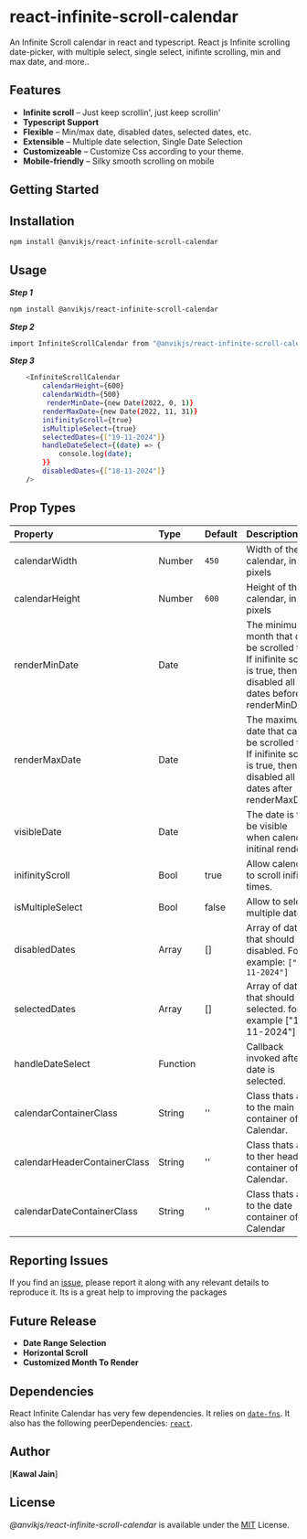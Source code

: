 # react-infinite-scroll-calendar
An Infinite Scroll calendar in react and typescript. React js Infinite scrolling date-picker, with multiple select, single select, inifinte scrolling, min and max date, and more..

## Features

- **Infinite scroll** – Just keep scrollin', just keep scrollin'
- **Typescript Support**
- **Flexible** – Min/max date, disabled dates, selected dates, etc.
- **Extensible** – Multiple date selection, Single Date Selection
- **Customizeable** – Customize Css according to your theme.
- **Mobile-friendly** – Silky smooth scrolling on mobile

## Getting Started

## Installation

```bash
npm install @anvikjs/react-infinite-scroll-calendar
```

## Usage

**_Step 1_**

```sh
npm install @anvikjs/react-infinite-scroll-calendar
```

**_Step 2_**

```sh
import InfiniteScrollCalendar from "@anvikjs/react-infinite-scroll-calendar";

```

**_Step 3_**

```sh
    <InfiniteScrollCalendar
        calendarHeight={600}
        calendarWidth={500}
         renderMinDate={new Date(2022, 0, 1)}
        renderMaxDate={new Date(2022, 11, 31)}
        inifinityScroll={true}
        isMultipleSelect={true}
        selectedDates={["19-11-2024"]}
        handleDateSelect={(date) => {
            console.log(date);
        }}
        disabledDates={["18-11-2024"]}
    />
```

## Prop Types

| Property                     | Type     | Default | Description                                                                                                              |
| :--------------------------- | :------- | :------ | :----------------------------------------------------------------------------------------------------------------------- |
| calendarWidth                | Number   | `450`   | Width of the calendar, in pixels                                                                                         |
| calendarHeight               | Number   | `600`   | Height of the calendar, in pixels                                                                                        |
| renderMinDate                | Date     |         | The minimum month that can be scrolled to, If inifinite scroll is true, then its disabled all dates before renderMinDate |
| renderMaxDate                | Date     |         | The maximum date that can be scrolled to, If inifinite scroll is true, then its disabled all dates after renderMaxDate   |
| visibleDate                  | Date     |         | The date is to be visible when calendar initinal render                                                                  |
| inifinityScroll              | Bool     | true    | Allow calendar to scroll inifinte times.                                                                                 |
| isMultipleSelect             | Bool     | false   | Allow to select multiple dates                                                                                           |
| disabledDates                | Array    | []      | Array of dates that should be disabled. For example: `["18-11-2024"]`                                                    |
| selectedDates                | Array    | []      | Array of dates that should be selected. for example ["19-11-2024"]                                                       |
| handleDateSelect             | Function |         | Callback invoked after date is selected.                                                                                 |
| calendarContainerClass       | String   | ''      | Class thats add to the main container of Calendar.                                                                       |
| calendarHeaderContainerClass | String   | ''      | Class thats add to ther header container of Calendar.                                                                    |
| calendarDateContainerClass   | String   | ''      | Class thats add to the date container of Calendar                                                                        |

## Reporting Issues

If you find an [issue](https://github.com/anvikjs/react-infinite-scroll-calendar/issues), please report it along with any relevant details to reproduce it. Its is a great help to improving the packages

## Future Release

- **Date Range Selection**
- **Horizontal Scroll**
- **Customized Month To Render**

## Dependencies

React Infinite Calendar has very few dependencies. It relies on [`date-fns`](https://www.npmjs.com/package/date-fns). It also has the following peerDependencies: [`react`](https://www.npmjs.com/package/react).

## Author

[**Kawal Jain**]

## License

_@anvikjs/react-infinite-scroll-calendar_ is available under the [MIT](https://choosealicense.com/licenses/mit/) License.
